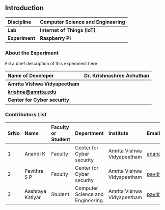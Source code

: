 ## Introduction


<b>Discipline | <b>Computer Science and Engineering
:--|:--|
<b> Lab | <b> Internet of Things (IoT) 
<b> Experiment|     <b> Raspberry Pi

### About the Experiment 

Fill a brief description of this experiment here

<b>Name of Developer | <b> Dr. Krishnashree Achuthan
:--|:--|
<b> Amrita Vishwa Vidyapeetham | <b>  
<b> krishna@amrita.edu|     <b>  
<b> Center for Cyber security | 


### Contributors List

SrNo | Name | Faculty or Student | Department| Institute | Email id
:--|:--|:--|:--|:--|:--|
1 | Anandi K | Faculty | Center for Cyber security | Amrita Vishwa Vidyapeetham | anandik@am.amrita.edu
2 | Pavithra S P |Faculty | Center for Cyber security |Amrita Vishwa Vidyapeetham | pavithrasp@am.amrita.edu
3 | Aashraya Katiyar |Student| Computer Science and Engineering |Amrita Vishwa Vidyapeetham | pavithrasp@am.amrita.edu
